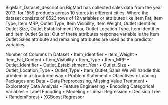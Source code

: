 BigMart_Dataset_description
BigMart has collected sales data from the year 2013, for 1559 products across 10 stores in different cities. Where the dataset consists of 8523 rows of 12 variables or attributes like Item Fat, Item Type, Item MRP, Outlet Type, Item Visibility, Item Weight, Outlet Identifier, Outlet Size, Outlet Establishment Year, Outlet Location Type, Item Identifier and Item Outlet Sales. Out of these attributes response variable is the Item Outlet Sales attribute and remaining attributes are used as the predictor variables.

Number of Columns In Dataset
•	Item_Identifier
•	Item_Weight
•	Item_Fat_Content 
•	Item_Visibility 
•	Item_Type 
•	Item_MRP 
•	Outlet_Identifier 
•	Outlet_Establishment_Year
•	Outlet_Size 
•	Outlet_Location_Type
•	Outlet_Type
•	Item_Outlet_Sales
We will handle this problem in a structured way
•	Problem Statement
•	Objectives
•	Loading Packages and Data
•	Data Preprocessing, Missing Value Treatment
•	Exploratory Data Analysis
•	Feature Engineering
•	Encoding Categorical Variables
•	Label Encoding
•	Modeling
•	Linear Regression
•	Decision Tree
•	RandomForest
•	XGBoost Regressor
